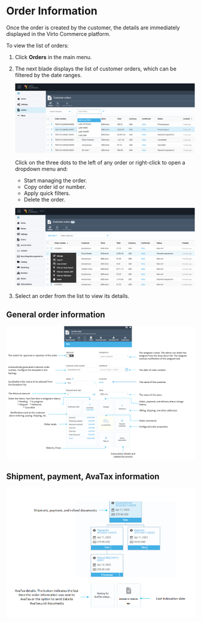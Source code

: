 # Order Information

Once the order is created by the customer, the details are immediately displayed in the Virto Commerce platform.

To view the list of orders:

1. Click **Orders** in the main menu.
1. The next blade displays the list of customer orders, which can be filtered by the date ranges.

    ![Filters](media/time-range-filter.png)

    Click on the three dots to the left of any order or right-click to open a dropdown menu and:

    - Start managing the order.
    - Copy order id or number.
    - Apply quick filters.
    - Delete the order.

    ![Quick filters](media/quick-filters.png) 

1. Select an order from the list to view its details. 

## General order information

![General order information](media/order-fields-1.png)

## Shipment, payment, AvaTax information

![Other order information](media/other-order-information.png)

